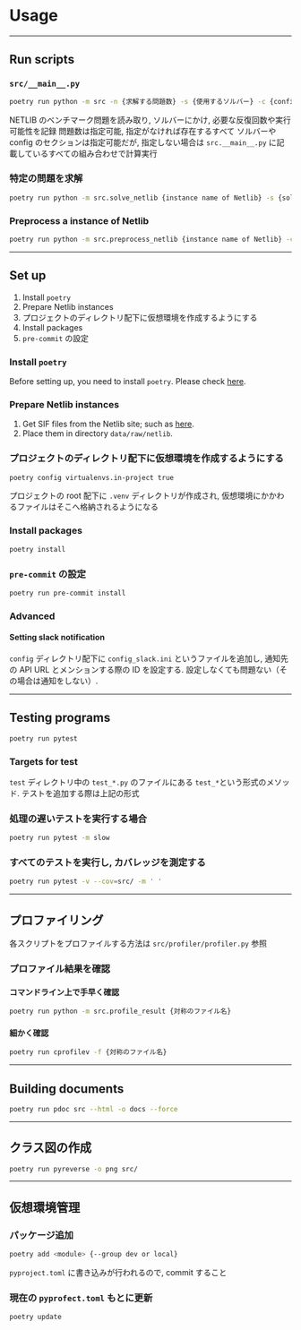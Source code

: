 # Usage
---
## Run scripts
### `src/__main__.py`
```sh
poetry run python -m src -n {求解する問題数} -s {使用するソルバー} -c {config のセクション名} -sn {何番目の問題から解くか} {-k: Kennington の大きいサイズの問題を解く場合つける}
```

NETLIB のベンチマーク問題を読み取り, ソルバーにかけ, 必要な反復回数や実行可能性を記録
問題数は指定可能, 指定がなければ存在するすべて
ソルバーやconfig のセクションは指定可能だが, 指定しない場合は `src.__main__.py` に記載しているすべての組み合わせで計算実行

### 特定の問題を求解
```sh
poetry run python -m src.solve_netlib {instance name of Netlib} -s {solver name} -c {section name of config}
```

### Preprocess a instance of Netlib
```sh
poetry run python -m src.preprocess_netlib {instance name of Netlib} -c {section name of config}
```

---
## Set up
1. Install `poetry`
2. Prepare Netlib instances
3. プロジェクトのディレクトリ配下に仮想環境を作成するようにする
4. Install packages
5. `pre-commit` の設定

### Install `poetry`
Before setting up,
you need to install `poetry`.
Please check [here](https://python-poetry.org/docs/).

### Prepare Netlib instances
1. Get SIF files from the Netlib site; such as [here](https://www.netlib.org/lp/data/index.html).
2. Place them in directory `data/raw/netlib`.

### プロジェクトのディレクトリ配下に仮想環境を作成するようにする
```sh
poetry config virtualenvs.in-project true
```

プロジェクトの root 配下に `.venv` ディレクトリが作成され, 仮想環境にかかわるファイルはそこへ格納されるようになる

### Install packages
```sh
poetry install
```

### `pre-commit` の設定
```sh
poetry run pre-commit install
```

### Advanced
#### Setting slack notification
`config` ディレクトリ配下に `config_slack.ini` というファイルを追加し,
通知先の API URL とメンションする際の ID を設定する.
設定しなくても問題ない（その場合は通知をしない）.

---
## Testing programs
```sh
poetry run pytest
```

### Targets for test
`test` ディレクトリ中の `test_*.py` のファイルにある `test_*`という形式のメソッド.
テストを追加する際は上記の形式

### 処理の遅いテストを実行する場合
```sh
poetry run pytest -m slow
```

### すべてのテストを実行し, カバレッジを測定する
```sh
poetry run pytest -v --cov=src/ -m ' '
```

---
## プロファイリング
各スクリプトをプロファイルする方法は `src/profiler/profiler.py` 参照

### プロファイル結果を確認
#### コマンドライン上で手早く確認
```sh
poetry run python -m src.profile_result {対称のファイル名}
```

#### 細かく確認
```sh
poetry run cprofilev -f {対称のファイル名}
```

---
## Building documents
```sh
poetry run pdoc src --html -o docs --force
```

---
## クラス図の作成
```sh
poetry run pyreverse -o png src/
```

---
## 仮想環境管理
### パッケージ追加
```sh
poetry add <module> {--group dev or local}
```

`pyproject.toml` に書き込みが行われるので, commit すること

### 現在の `pyprofect.toml` もとに更新
```sh
poetry update
```
